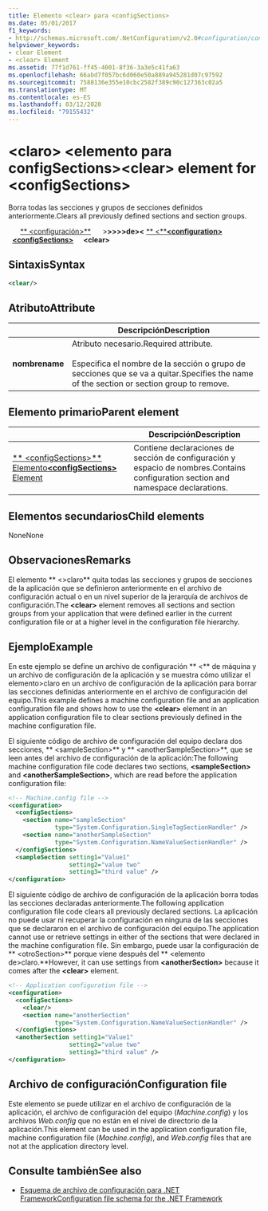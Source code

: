 ```yaml
---
title: Elemento <clear> para <configSections>
ms.date: 05/01/2017
f1_keywords:
- http://schemas.microsoft.com/.NetConfiguration/v2.0#configuration/configSections/clear
helpviewer_keywords:
- clear Element
- <clear> Element
ms.assetid: 77f1d761-ff45-4001-8f36-3a3e5c41fa63
ms.openlocfilehash: 66abd7f057bc6d060e50a889a945281d07c97592
ms.sourcegitcommit: 7588136e355e10cbc2582f389c90c127363c02a5
ms.translationtype: MT
ms.contentlocale: es-ES
ms.lasthandoff: 03/12/2020
ms.locfileid: "79155432"
---
```

# <a name="clear-element-for-configsections"></a><span data-ttu-id="041c5-102">\<claro> \<elemento para configSections></span><span class="sxs-lookup"><span data-stu-id="041c5-102">\<clear> element for \<configSections></span></span>

<span data-ttu-id="041c5-103">Borra todas las secciones y grupos de secciones definidos anteriormente.</span><span class="sxs-lookup"><span data-stu-id="041c5-103">Clears all previously defined sections and section groups.</span></span>

<span data-ttu-id="041c5-104">&nbsp; &nbsp; &nbsp; [\*\* \<configuración>\*\*](configuration-element.md) &nbsp; &nbsp; &nbsp;>**>>>>de>\<** [\*\* \<\*\*](configsections-element-for-configuration.md)</span><span class="sxs-lookup"><span data-stu-id="041c5-104">[**\<configuration>**](configuration-element.md) &nbsp;&nbsp;[**\<configSections>**](configsections-element-for-configuration.md) &nbsp;&nbsp;&nbsp;&nbsp;**\<clear>**</span></span>

## <a name="syntax"></a><span data-ttu-id="041c5-105">Sintaxis</span><span class="sxs-lookup"><span data-stu-id="041c5-105">Syntax</span></span>

```xml
<clear/>
```

## <a name="attribute"></a><span data-ttu-id="041c5-106">Atributo</span><span class="sxs-lookup"><span data-stu-id="041c5-106">Attribute</span></span>

|           | <span data-ttu-id="041c5-107">Descripción</span><span class="sxs-lookup"><span data-stu-id="041c5-107">Description</span></span> |
| --------- | ----------- |
| <span data-ttu-id="041c5-108">**nombre**</span><span class="sxs-lookup"><span data-stu-id="041c5-108">**name**</span></span>  | <span data-ttu-id="041c5-109">Atributo necesario.</span><span class="sxs-lookup"><span data-stu-id="041c5-109">Required attribute.</span></span><br><br><span data-ttu-id="041c5-110">Especifica el nombre de la sección o grupo de secciones que se va a quitar.</span><span class="sxs-lookup"><span data-stu-id="041c5-110">Specifies the name of the section or section group to remove.</span></span> |

## <a name="parent-element"></a><span data-ttu-id="041c5-111">Elemento primario</span><span class="sxs-lookup"><span data-stu-id="041c5-111">Parent element</span></span>

|     | <span data-ttu-id="041c5-112">Descripción</span><span class="sxs-lookup"><span data-stu-id="041c5-112">Description</span></span> |
| --- | ----------- |
| [<span data-ttu-id="041c5-113">\*\* \<configSections>\*\* Elemento</span><span class="sxs-lookup"><span data-stu-id="041c5-113">**\<configSections>** Element</span></span>](configsections-element-for-configuration.md) | <span data-ttu-id="041c5-114">Contiene declaraciones de sección de configuración y espacio de nombres.</span><span class="sxs-lookup"><span data-stu-id="041c5-114">Contains configuration section and namespace declarations.</span></span> |

## <a name="child-elements"></a><span data-ttu-id="041c5-115">Elementos secundarios</span><span class="sxs-lookup"><span data-stu-id="041c5-115">Child elements</span></span>

<span data-ttu-id="041c5-116">None</span><span class="sxs-lookup"><span data-stu-id="041c5-116">None</span></span>

## <a name="remarks"></a><span data-ttu-id="041c5-117">Observaciones</span><span class="sxs-lookup"><span data-stu-id="041c5-117">Remarks</span></span>

<span data-ttu-id="041c5-118">El elemento \*\* \<>claro\*\* quita todas las secciones y grupos de secciones de la aplicación que se definieron anteriormente en el archivo de configuración actual o en un nivel superior de la jerarquía de archivos de configuración.</span><span class="sxs-lookup"><span data-stu-id="041c5-118">The **\<clear>** element removes all sections and section groups from your application that were defined earlier in the current configuration file or at a higher level in the configuration file hierarchy.</span></span>

## <a name="example"></a><span data-ttu-id="041c5-119">Ejemplo</span><span class="sxs-lookup"><span data-stu-id="041c5-119">Example</span></span>

<span data-ttu-id="041c5-120">En este ejemplo se define un archivo de configuración \*\* \<\*\* de máquina y un archivo de configuración de la aplicación y se muestra cómo utilizar el elemento>claro en un archivo de configuración de la aplicación para borrar las secciones definidas anteriormente en el archivo de configuración del equipo.</span><span class="sxs-lookup"><span data-stu-id="041c5-120">This example defines a machine configuration file and an application configuration file and shows how to use the **\<clear>** element in an application configuration file to clear sections previously defined in the machine configuration file.</span></span>

<span data-ttu-id="041c5-121">El siguiente código de archivo de configuración del equipo declara dos secciones, \*\* \<sampleSection>\*\* y \*\* \<anotherSampleSection>\*\*, que se leen antes del archivo de configuración de la aplicación:</span><span class="sxs-lookup"><span data-stu-id="041c5-121">The following machine configuration file code declares two sections, **\<sampleSection>** and **\<anotherSampleSection>**, which are read before the application configuration file:</span></span>

```xml
<!-- Machine.config file -->
<configuration>
  <configSections>
    <section name="sampleSection"
             type="System.Configuration.SingleTagSectionHandler" />
    <section name="anotherSampleSection"
             type="System.Configuration.NameValueSectionHandler" />
  </configSections>
  <sampleSection setting1="Value1"
                 setting2="value two"
                 setting3="third value" />
</configuration>
```

<span data-ttu-id="041c5-122">El siguiente código de archivo de configuración de la aplicación borra todas las secciones declaradas anteriormente.</span><span class="sxs-lookup"><span data-stu-id="041c5-122">The following application configuration file code clears all previously declared sections.</span></span> <span data-ttu-id="041c5-123">La aplicación no puede usar ni recuperar la configuración en ninguna de las secciones que se declararon en el archivo de configuración del equipo.</span><span class="sxs-lookup"><span data-stu-id="041c5-123">The application cannot use or retrieve settings in either of the sections that were declared in the machine configuration file.</span></span> <span data-ttu-id="041c5-124">Sin embargo, puede usar la configuración de \*\* \<otroSection>\*\* porque viene después del \*\* \<elemento de>claro.\*\*</span><span class="sxs-lookup"><span data-stu-id="041c5-124">However, it can use settings from **\<anotherSection>** because it comes after the **\<clear>** element.</span></span>

```xml
<!-- Application configuration file -->
<configuration>
  <configSections>
    <clear/>
    <section name="anotherSection"
             type="System.Configuration.NameValueSectionHandler" />
  </configSections>
  <anotherSection setting1="Value1"
                 setting2="value two"
                 setting3="third value" />
</configuration>
```

## <a name="configuration-file"></a><span data-ttu-id="041c5-125">Archivo de configuración</span><span class="sxs-lookup"><span data-stu-id="041c5-125">Configuration file</span></span>

<span data-ttu-id="041c5-126">Este elemento se puede utilizar en el archivo de configuración de la aplicación, el archivo de configuración del equipo (*Machine.config*) y los archivos *Web.config* que no están en el nivel de directorio de la aplicación.</span><span class="sxs-lookup"><span data-stu-id="041c5-126">This element can be used in the application configuration file, machine configuration file (*Machine.config*), and *Web.config* files that are not at the application directory level.</span></span>

## <a name="see-also"></a><span data-ttu-id="041c5-127">Consulte también</span><span class="sxs-lookup"><span data-stu-id="041c5-127">See also</span></span>

- [<span data-ttu-id="041c5-128">Esquema de archivo de configuración para .NET Framework</span><span class="sxs-lookup"><span data-stu-id="041c5-128">Configuration file schema for the .NET Framework</span></span>](index.md)
